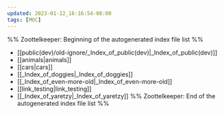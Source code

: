 ```yaml
---
updated: 2023-01-12_16:16:54-08:00
tags: [MOC]
---
```

%% Zoottelkeeper: Beginning of the autogenerated index file list  %%
-  [[public(dev)/old-ignore/_Index_of_public(dev)|_Index_of_public(dev)]]
-  [[animals|animals]]
-  [[cars|cars]]
-  [[_Index_of_doggies|_Index_of_doggies]]
-  [[_Index_of_even-more-old|_Index_of_even-more-old]]
-  [[link_testing|link_testing]]
-  [[_Index_of_yaretzy|_Index_of_yaretzy]]
%% Zoottelkeeper: End of the autogenerated index file list  %%
